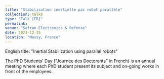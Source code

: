 ```yaml
---
title: "Stabilisation inertielle par robot parallèle"
collection: talks
type: "Talk [FR]"
permalink: 
venue: "Safran Electronics & Defense"
date: 2021-12-15
location: "Massy, France"
---
```


English title: "Inertial Stabilization using parallel robots"

The PhD Students' Day ("Journée des Doctorants" in French) is an annual meeting where each PhD student present its subject and on-going works in front of the employees.
